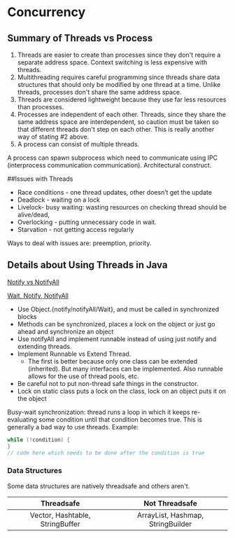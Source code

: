# Concurrency

## Summary of Threads vs Process
1. Threads are easier to create than processes since they don't require a separate address space. Context switching is less expensive with threads.
2. Multithreading requires careful programming since threads share data structures that should only be modified by one thread at a time.  Unlike threads, processes don't share the same address space.
3.  Threads are considered lightweight because they use far less resources than processes.
4.  Processes are independent of each other.  Threads, since they share the same address space are interdependent, so caution must be taken so that different threads don't step on each other.  This is really another way of stating #2 above.
5.  A process can consist of multiple threads.

A process can spawn subprocess which need to communicate using IPC (interprocess communication communication). Architectural construct.

##Issues with Threads
* Race conditions - one thread updates, other doesn’t get the update
* Deadlock - waiting on a lock
* Livelock- busy waiting: wasting resources on checking thread should be alive/dead,
* Overlocking - putting unnecessary code in wait. 
* Starvation - not getting access regularly

Ways to deal with issues are: preemption, priority.

## Details about Using Threads in Java

[Notify vs NotifyAll](http://stackoverflow.com/questions/37026/java-notify-vs-notifyall-all-over-again)

[Wait, Notify, NotifyAll](http://javarevisited.blogspot.com/2011/05/wait-notify-and-notifyall-in-java.html)

* Use  Object.{notify/notifyAll/Wait}, and must be called in synchronized blocks
* Methods can be synchronized, places a lock on the object or just go ahead and synchronize an object
* Use notifyAll and implement runnable instead of using just notify and extending threads.
* Implement Runnable vs Extend Thread.
    * The first is better because only one class can be extended (inherited). But many interfaces can be implemented.  Also runnable allows for the use of thread pools, etc.
* Be careful not to put non-thread safe things in the constructor.
* Lock on static class puts a lock on the class, lock on an object puts it on the object

Busy-wait synchronization: thread runs a loop in which it keeps re-evaluating some condition until that condition becomes true. This is generally a bad way to use threads. Example:

``` java
while (!condition) {
}
// code here which needs to be done after the condition is true
```

### Data Structures

Some data structures are natively threadsafe and others aren't.

| Threadsafe | Not Threadsafe |
|:-:|:-:|
| Vector, Hashtable, StringBuffer | ArrayList, Hashmap, StringBuilder





